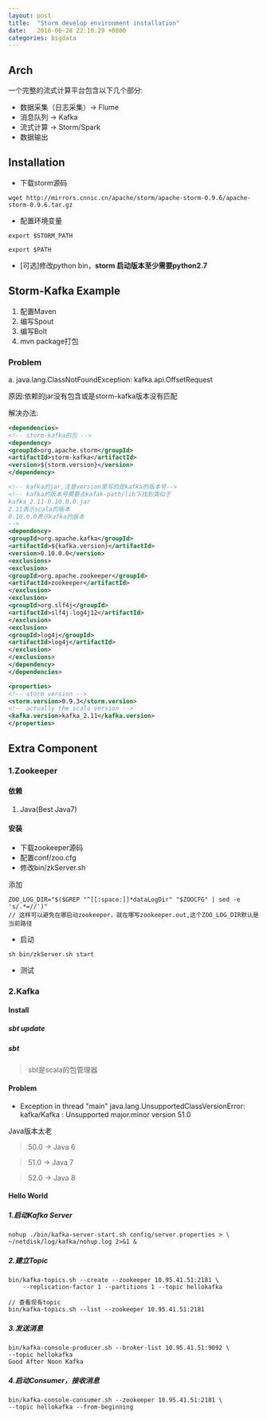 ```yaml
---
layout: post
title:  "Storm develop environment installation"
date:   2016-06-28 22:10:29 +0800
categories: bigdata
---
```


## Arch

一个完整的流式计算平台包含以下几个部分:

- 数据采集（日志采集）-> Flume
- 消息队列 -> Kafka
- 流式计算 -> Storm/Spark
- 数据输出

## Installation

- 下载storm源码

`
wget http://mirrors.cnnic.cn/apache/storm/apache-storm-0.9.6/apache-storm-0.9.6.tar.gz
`

- 配置环境变量

```
export $STORM_PATH

export $PATH 
```

- [可选]修改python bin，**storm 启动版本至少需要python2.7**

## Storm-Kafka Example

1. 配置Maven
2. 编写Spout
3. 编写Bolt
4. mvn package打包

### Problem

a. java.lang.ClassNotFoundException: kafka.api.OffsetRequest

原因:依赖的jar没有包含或是storm-kafka版本没有匹配

解决办法:

```xml
<dependencies>
<!-- storm-kafka的包 -->
<dependency>
<groupId>org.apache.storm</groupId>
<artifactId>storm-kafka</artifactId>
<version>${storm.version}</version>
</dependency>

<!-- kafka的jar,注意version里写的是kafka的版本号-->
<!-- kafka的版本号需要去kafak-path/lib下找到类似于
kafka_2.11-0.10.0.0.jar
2.11表示scala的版本
0.10.0.0表示kafka的版本
-->
<dependency>
<groupId>org.apache.kafka</groupId>
<artifactId>${kafka.version}</artifactId>
<version>0.10.0.0</version>
<exclusions>
<exclusion>
<groupId>org.apache.zookeeper</groupId>
<artifactId>zookeeper</artifactId>
</exclusion>
<exclusion>
<groupId>org.slf4j</groupId>
<artifactId>slf4j-log4j12</artifactId>
</exclusion>
<exclusion>
<groupId>log4j</groupId>
<artifactId>log4j</artifactId>
</exclusion>
</exclusions>
</dependency>
</dependencies>

<properties>
<!-- storm version -->
<storm.version>0.9.3</storm.version>
<!-- actually the scala version -->
<kafka.version>kafka_2.11</kafka.version>
</properties>
```

## Extra Component

### 1.Zookeeper

#### 依赖

1. Java(Best Java7)

#### 安装

- 下载zookeeper源码
- 配置conf/zoo.cfg
- 修改bin/zkServer.sh

添加

```
ZOO_LOG_DIR="$($GREP "^[[:space:]]*dataLogDir" "$ZOOCFG" | sed -e 's/.*=//')"
// 这样可以避免在哪启动zookeeper，就在哪写zookeeper.out,这个ZOO_LOG_DIR默认是当前路径
```

- 启动

`
sh bin/zkServer.sh start
`

- 测试

### 2.Kafka

#### Install

##### sbt update

##### sbt 

> sbt是scala的包管理器

#### Problem

- Exception in thread "main" java.lang.UnsupportedClassVersionError: kafka/Kafka : Unsupported major.minor version 51.0

Java版本太老

> 50.0 -> Java 6

> 51.0 -> Java 7

> 52.0 -> Java 8

#### Hello World

##### 1.启动Kafka Server

```
nohup ./bin/kafka-server-start.sh config/server.properties > \
~/netdisk/log/kafka/nohup.log 2>&1 &
```

##### 2.建立Topic

```
bin/kafka-topics.sh --create --zookeeper 10.95.41.51:2181 \
    --replication-factor 1 --partitions 1 --topic hellokafka

// 查看现有topic
bin/kafka-topics.sh --list --zookeeper 10.95.41.51:2181
```

##### 3.发送消息

```
bin/kafka-console-producer.sh --broker-list 10.95.41.51:9092 \
--topic hellokafka
Good After Noon Kafka
```

##### 4.启动Consumer，接收消息

```
bin/kafka-console-consumer.sh --zookeeper 10.95.41.51:2181 \
--topic hellokafka --from-beginning
```
